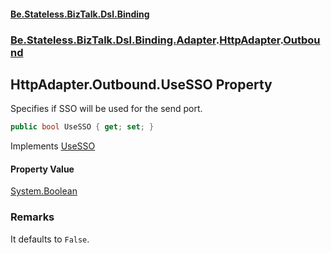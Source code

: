 #### [Be.Stateless.BizTalk.Dsl.Binding](README.md 'README')
### [Be.Stateless.BizTalk.Dsl.Binding.Adapter](Be.Stateless.BizTalk.Dsl.Binding.Adapter.md 'Be.Stateless.BizTalk.Dsl.Binding.Adapter').[HttpAdapter](HttpAdapter.md 'Be.Stateless.BizTalk.Dsl.Binding.Adapter.HttpAdapter').[Outbound](HttpAdapter.Outbound.md 'Be.Stateless.BizTalk.Dsl.Binding.Adapter.HttpAdapter.Outbound')

## HttpAdapter.Outbound.UseSSO Property

Specifies if SSO will be used for the send port.

```csharp
public bool UseSSO { get; set; }
```

Implements [UseSSO](IAdapterConfigSSO.UseSSO.md 'Be.Stateless.BizTalk.Dsl.Binding.Adapter.IAdapterConfigSSO.UseSSO')

#### Property Value
[System.Boolean](https://docs.microsoft.com/en-us/dotnet/api/System.Boolean 'System.Boolean')

### Remarks
It defaults to `False`.